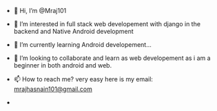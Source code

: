- 👋 Hi, I’m @Mraj101
- 👀 I’m interested in full stack web developement with django in the backend and Native Android development
- 🌱 I’m currently learning Android developement...
- 💞️ I’m looking to collaborate and learn as web developement as i am a beginner in both android and web.
- 📫 How to reach me? very easy here is my email: mrajhasnain101@gmail.com 

- 

<!---
Mraj101/Mraj101 is a ✨ special ✨ repository because its `README.md` (this file) appears on your GitHub profile.
You can click the Preview link to take a look at your changes.
--->
